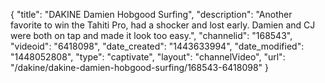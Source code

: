 {
    "title": "DAKINE Damien Hobgood Surfing",
    "description": "Another favorite to win the Tahiti Pro, had a shocker and lost early.  Damien and CJ were both on tap and made it look too easy.",
    "channelid": "168543",
    "videoid": "6418098",
    "date_created": "1443633994",
    "date_modified": "1448052808",
    "type": "captivate",
    "layout": "channelVideo",
    "url": "\/dakine\/dakine-damien-hobgood-surfing\/168543-6418098"
}